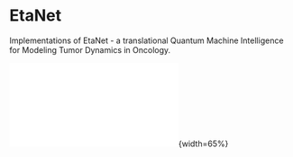 # EtaNet
Implementations of EtaNet - a translational Quantum Machine Intelligence for Modeling Tumor Dynamics in Oncology.

![Image Title](figures/Final_GA.pdf){width=65%}

